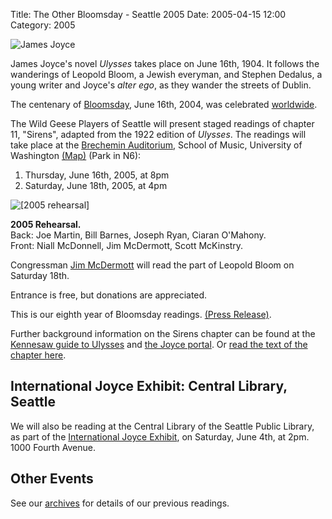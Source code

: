 Title: The Other Bloomsday - Seattle 2005
Date: 2005-04-15 12:00
Category: 2005

![James Joyce]({filename}/images/jj1.jpg)

James Joyce's novel *Ulysses* takes place on June 16th, 1904.
It follows the wanderings of Leopold Bloom, a Jewish everyman,
and Stephen Dedalus, a young writer and Joyce's *alter ego*,
as they wander the streets of Dublin.

The centenary of [Bloomsday](http://en.wikipedia.org/wiki/Bloomsday),
June 16th, 2004, was celebrated
[worldwide](http://www.rejoycedublin2004.com "ReJoyce Dublin 2004").

The Wild Geese Players of Seattle will present staged readings of
chapter 11, "Sirens", adapted from the 1922 edition of *Ulysses*.
The readings will take place at the
[Brechemin Auditorium](http://www.music.washington.edu/facilities/index.php?pg=perf_spaces_box),
School of Music, University of Washington
[(Map)](http://www.washington.edu/home/maps/northcentral.html?MUS "Map of UW Campus")
(Park in N6):

1.  Thursday, June 16th, 2005, at 8pm
2.  Saturday, June 18th, 2005, at 4pm

![]({filename}/images/2005-rehearsal.jpg "[2005 rehearsal]")

**2005 Rehearsal.** <br>
Back: Joe Martin, Bill Barnes, Joseph Ryan, Ciaran O'Mahony. <br>
Front: Niall McDonnell, Jim McDermott, Scott McKinstry.

Congressman [Jim McDermott]({filename}/players.md#Jim-McDermott)
will read the part of Leopold Bloom on Saturday 18th.

Entrance is free, but donations are appreciated.

This is our eighth year of Bloomsday readings.
[(Press Release)]({filename}/2005/press-release.md).

Further background information on the Sirens chapter can be found at the
[Kennesaw guide to Ulysses](http://ksumail.kennesaw.edu/~mglosup/ulysses/sirens.htm)
and [the Joyce portal](http://www.robotwisdom.com/jaj/ulysses/notes11.html).
Or [read the text of the chapter here](http://www.readprint.com/chapter-6372/James-Joyce).

## International Joyce Exhibit: Central Library, Seattle

We will also be reading at the Central Library of the
Seattle Public Library, as part of the
[International Joyce Exhibit](http://www.spl.org/default.asp?pageID=about_news_detail&cid=1116542885003),
on Saturday, June 4th, at 2pm. 1000 Fourth Avenue.

## Other Events

See our [archives]({filename}/archives.md) for details of our previous readings.
